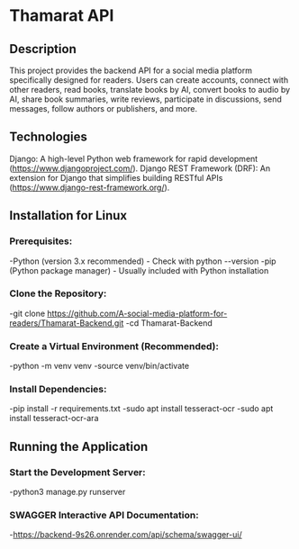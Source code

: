 # Thamarat API
## Description
This project provides the backend API for a social media platform specifically designed for readers. Users can create accounts, connect with other readers, read books, translate books by AI, convert books to audio by AI, share book summaries, write reviews, participate in discussions, send messages, follow authors or publishers, and more.
## Technologies
Django: A high-level Python web framework for rapid development (https://www.djangoproject.com/).
Django REST Framework (DRF): An extension for Django that simplifies building RESTful APIs (https://www.django-rest-framework.org/).
## Installation for Linux
### Prerequisites:
-Python (version 3.x recommended) - Check with python --version
-pip (Python package manager) - Usually included with Python installation
### Clone the Repository:
-git clone https://github.com/A-social-media-platform-for-readers/Thamarat-Backend.git
-cd Thamarat-Backend
### Create a Virtual Environment (Recommended):
-python -m venv venv
-source venv/bin/activate
### Install Dependencies:
-pip install -r requirements.txt
-sudo apt install tesseract-ocr
-sudo apt install tesseract-ocr-ara
## Running the Application
### Start the Development Server:
-python3 manage.py runserver
### SWAGGER Interactive API Documentation:
-https://backend-9s26.onrender.com/api/schema/swagger-ui/

